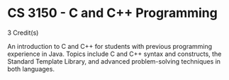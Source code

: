 # CS 3150 - C and C++ Programming
3 Credit(s)

An introduction to C and C++ for students with previous programming experience in Java. Topics include C and C++ syntax and constructs, the Standard Template Library, and advanced problem-solving techniques in both languages.
